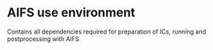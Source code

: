 # AIFS use environment

Contains all dependencies required for preparation of ICs, running and postprocessing with AIFS

